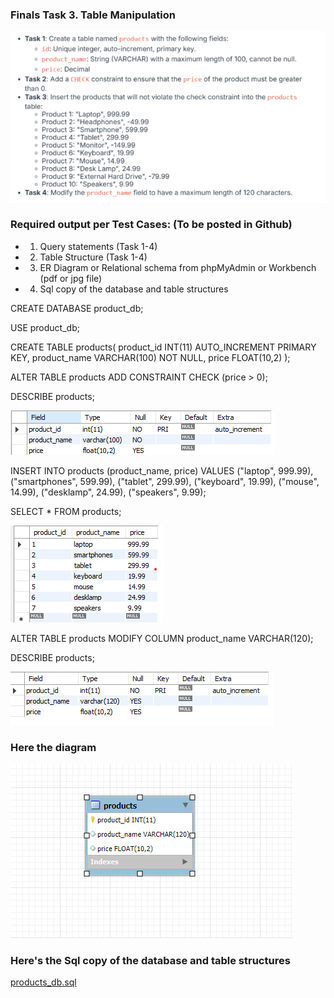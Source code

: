 ### Finals Task 3. Table Manipulation

![image alt](https://github.com/ReynellMiras24-103/Enterprise-Data-Management/blob/2bba415787bd992df759d9ae22691d5d4d3b120e/Final%20Lab%20Task%203/files/lab3.png)

### Required output per Test Cases: (To be posted in Github)
- 1. Query statements (Task 1-4)
- 2. Table Structure (Task 1-4)
- 3. ER Diagram or Relational schema from phpMyAdmin or Workbench (pdf or jpg file)
- 4. Sql copy of the database and table structures
 
  
CREATE DATABASE product_db;

 USE product_db; 

 CREATE TABLE products(
product_id INT(11) AUTO_INCREMENT PRIMARY KEY,
product_name VARCHAR(100) NOT NULL,
price FLOAT(10,2)
);

ALTER TABLE products ADD CONSTRAINT  CHECK (price > 0);


DESCRIBE products;

![image a;t](https://github.com/ReynellMiras24-103/Enterprise-Data-Management/blob/2bba415787bd992df759d9ae22691d5d4d3b120e/Final%20Lab%20Task%203/files/describe%20products.png)

INSERT INTO products (product_name, price) VALUES
("laptop", 999.99),
("smartphones", 599.99),
("tablet", 299.99),
("keyboard", 19.99),
("mouse", 14.99),
("desklamp", 24.99),
("speakers", 9.99);

SELECT * FROM products;

![image alt](https://github.com/ReynellMiras24-103/Enterprise-Data-Management/blob/2bba415787bd992df759d9ae22691d5d4d3b120e/Final%20Lab%20Task%203/files/products.png)

ALTER TABLE products MODIFY COLUMN product_name VARCHAR(120);

DESCRIBE products;

![image alt](https://github.com/ReynellMiras24-103/Enterprise-Data-Management/blob/2bba415787bd992df759d9ae22691d5d4d3b120e/Final%20Lab%20Task%203/files/describe%20products%20modified.png)

### Here the diagram 

![image alt](https://github.com/ReynellMiras24-103/Enterprise-Data-Management/blob/2bba415787bd992df759d9ae22691d5d4d3b120e/Final%20Lab%20Task%203/files/ER.png)

### Here's the Sql copy of the database and table structures

[products_db.sql](https://github.com/ReynellMiras24-103/Enterprise-Data-Management/blob/2bba415787bd992df759d9ae22691d5d4d3b120e/Final%20Lab%20Task%203/files/products_db.sql)

